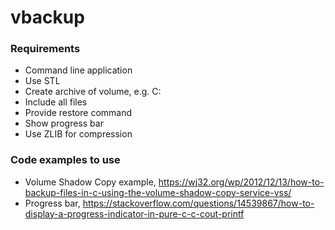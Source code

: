 # vbackup

### Requirements
* Command line application
* Use STL
* Create archive of volume, e.g. C:
* Include all files
* Provide restore command
* Show progress bar
* Use ZLIB for compression

### Code examples to use

* Volume Shadow Copy example, https://wj32.org/wp/2012/12/13/how-to-backup-files-in-c-using-the-volume-shadow-copy-service-vss/
* Progress bar, https://stackoverflow.com/questions/14539867/how-to-display-a-progress-indicator-in-pure-c-c-cout-printf
